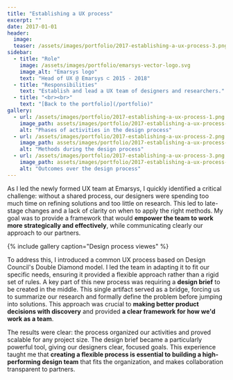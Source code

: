 ```yaml
---
title: "Establishing a UX process"
excerpt: ""
date: 2017-01-01
header:
  image:
  teaser: /assets/images/portfolio/2017-establishing-a-ux-process-3.png
sidebar:
  - title: "Role"
    image: /assets/images/portfolio/emarsys-vector-logo.svg
    image_alt: "Emarsys logo"
    text: "Head of UX @ Emarsys ⊂ 2015 - 2018"
  - title: "Responsibilities"
    text: "Establish and lead a UX team of designers and researchers."
  - title: "<br><br>"
    text: "[Back to the portfolio](/portfolio)"    
gallery:
  - url: /assets/images/portfolio/2017-establishing-a-ux-process-1.png
    image_path: assets/images/portfolio/2017-establishing-a-ux-process-1.png
    alt: "Phases of activities in the design process"
  - url: /assets/images/portfolio/2017-establishing-a-ux-process-2.png
    image_path: assets/images/portfolio/2017-establishing-a-ux-process-2.png
    alt: "Methods during the design process"
  - url: /assets/images/portfolio/2017-establishing-a-ux-process-3.png
    image_path: assets/images/portfolio/2017-establishing-a-ux-process-3.png
    alt: "Outcomes over the design process"
---
```


As I led the newly formed UX team at Emarsys, I quickly identified a critical challenge: without a shared process, our designers were spending too much time on refining solutions and too little on research. This led to late-stage changes and a lack of clarity on when to apply the right methods. My goal was to provide a framework that would **empower the team to work more strategically and effectively**, while communicating clearly our approach to our partners.

{% include gallery caption="Design process viewes" %}

To address this, I introduced a common UX process based on Design Council's Double Diamond model. I led the team in adapting it to fit our specific needs, ensuring it provided a flexible approach rather than a rigid set of rules. A key part of this new process was requiring a **design brief** to be created in the middle. This single artifact served as a bridge, forcing us to summarize our research and formally define the problem before jumping into solutions. This approach was crucial to **making better product decisions with discovery** and provided **a clear framework for how we'd work as a team**.

The results were clear: the process organized our activities and proved scalable for any project size. The design brief became a particularly powerful tool, giving our designers clear, focused goals. This experience taught me that **creating a flexible process is essential to building a high-performing design team** that fits the organization, and makes collaboration transparent to partners.